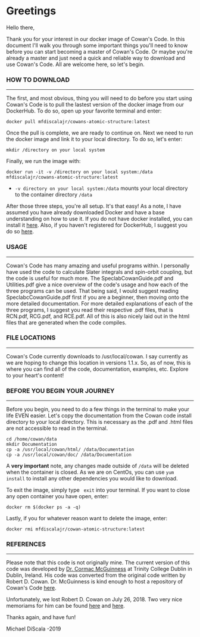 # Greetings

Hello there,

Thank you for your interest in our docker image of Cowan's Code. In this document I'll walk you through some important
things you'll need to know before you can start becoming a master of Cowan's Code. Or maybe you're already a master
and just need a quick and reliable way to download and use Cowan's Code. All are welcome here, so let's begin.

### HOW TO DOWNLOAD

---
The first, and most obvious, thing you will need to do before you start using Cowan's Code is to pull the lastest
version of the docker image from our DockerHub. To do so, open up your favorite terminal and enter:
```
docker pull mfdiscalajr/cowans-atomic-structure:latest
```
Once the pull is complete, we are ready to continue on. 
Next we need to run the docker image and link it to your local directory. To do so, let's enter:
```
mkdir /directory on your local system
```
Finally, we run the image with:
```
docker run -it -v /directory on your local system:/data mfdiscalajr/cowans-atomic-structure:latest
```
* ```-v directory on your local system:/data``` mounts your local directory to the container directory 
```/data ```

After those three steps, you're all setup. It's that easy! 
As a note, I have assumed you have already downloaded Docker and have a base understanding on how to use it. 
If you do not have docker installed, you can install it [here](https://www.docker.com/products/docker-desktop). Also, 
if you haven't registered for DockerHub, I suggest you do so [here](https://hub.docker.com/signup?next=%2F%3Fref%3Dlogin).

### USAGE

---
Cowan's Code has many amazing and useful programs within. I personally have used the code to calculate
Slater integrals and spin-orbit coupling, but the code is useful for much more. The SpeclabCowanGuide.pdf
and Utilities.pdf give a nice overview of the code's usage and how each of the three programs can be used.
That being said, I would suggest reading SpeclabcCowanGuide.pdf first if you are a beginner, then moving onto the
more detailed documentation. For more detailed explanations of each of the three programs, I suggest you read their
respective .pdf files, that is RCN.pdf, RCG.pdf, and RCE.pdf. All of this is also nicely laid out in the html files
that are generated when the code compiles.

### FILE LOCATIONS

---
Cowan's Code currently downloads to /usr/local/cowan. I say currently as we are hoping to change this location in
versions 1.1.x. So, as of now, this is where you can find all of the code, documentation, examples, etc. Explore
to your heart's content!

### BEFORE YOU BEGIN YOUR JOURNEY

---
Before you begin, you need to do a few things in the terminal to make your life EVEN easier. 
Let's copy the documentation from the Cowan code install directory to your local directory. This is necessary
as the .pdf and .html files are not accessible to read in the terminal.
```
cd /home/cowan/data
mkdir Documentation
cp -a /usr/local/cowan/html/ /data/Documentation
cp -a /usr/local/cowan/doc/ /data/Documentation
```
A **very important** note, any changes made outside of ```/data``` will be deleted when the container is closed. 
As we are on CentOs, you can use ```yum install``` to install any other dependencies you would like to download.

To exit the image, simply type ``` exit``` into your terminal.
If you want to close any open container you have open, enter:
```
docker rm $(docker ps -a -q)
```
Lastly, if you for whatever reason want to delete the image, enter:
```
docker rmi mfdiscalajr/cowan-atomic-structure:latest
```
### REFERENCES

---
Please note that this code is not originally mine. The current version of this code was developed by
[Dr. Cormac McGuinness](https://www.tcd.ie/Physics/people/Cormac.McGuinness/) at Trinity College Dublin in Dublin, Ireland. His code was converted from the original
code written by Robert D. Cowan. Dr. McGuinness is kind enough to host a repository of Cowan's Code 
[here](https://www.tcd.ie/Physics/people/Cormac.McGuinness/Cowan/).

Unfortunately, we lost Robert D. Cowan on July 26, 2018. Two very nice memoriams for him can be found [here](https://www.ladailypost.com/content/obituary-robert-duane-cowan-july-26-2018)
and [here](https://www.osa.org/en-us/about_osa/newsroom/obituaries/2018/robert_d_cowan/).

Thanks again, and have fun!

Michael DiScala -2019

